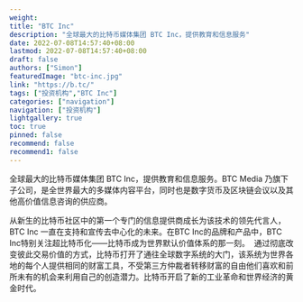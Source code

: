 ```yaml
---
weight: 
title: "BTC Inc"
description: "全球最大的比特币媒体集团 BTC Inc，提供教育和信息服务"
date: 2022-07-08T14:57:40+08:00
lastmod: 2022-07-08T14:57:40+08:00
draft: false
authors: ["Simon"]
featuredImage: "btc-inc.jpg"
link: "https://b.tc/"
tags: ["投资机构","BTC Inc"]
categories: ["navigation"]
navigation: ["投资机构"]
lightgallery: true
toc: true
pinned: false
recommend: false
recommend1: false
---
```

全球最大的比特币媒体集团 BTC Inc，提供教育和信息服务。BTC Media 乃旗下子公司，是全世界最大的多媒体内容平台，同时也是数字货币及区块链会议以及其他高价值信息咨询的供应商。

从新生的比特币社区中的第一个专门的信息提供商成长为该技术的领先代言人，BTC Inc 一直在支持和宣传去中心化的未来。在BTC Inc的品牌和产品中，BTC Inc特别关注超比特币化——比特币成为世界默认价值体系的那一刻。
‍
通过彻底改变彼此交易价值的方式，比特币打开了通往全球数字系统的大门，该系统为世界各地的每个人提供相同的财富工具，不受第三方仲裁者转移财富的自由他们喜欢和前所未有的机会来利用自己的创造潜力。比特币开启了新的工业革命和世界经济的黄金时代。
